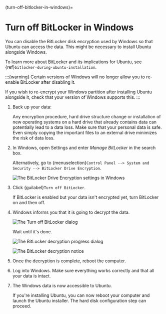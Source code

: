 (turn-off-bitlocker-in-windows)=
# Turn off BitLocker in Windows

You can disable the BitLocker disk encryption used by Windows so that Ubuntu can access the data. This might be necessary to install Ubuntu alongside Windows.

To learn more about BitLocker and its implications for Ubuntu, see {ref}`bitlocker-during-ubuntu-installation`.

:::{warning}
Certain versions of Windows will no longer allow you to re-enable BitLocker after disabling it.

If you wish to re-encrypt your Windows partition after installing Ubuntu alongside it, check that your version of Windows supports this.
:::

1. Back up your data:

    Any encryption procedure, hard drive structure change or installation of new operating systems on a hard drive that already contains data can potentially lead to a data loss. Make sure that your personal data is safe. Even simply copying the important files to an external drive minimizes the risk of data loss.

1. In Windows, open Settings and enter *Manage BitLocker* in the search box.

    Alternatively, go to {menuselection}`Control Panel --> System and Security --> BitLocker Drive Encryption`.

    ![The BitLocker Drive Encryption settings in Windows](/images/bitlocker-drive-encryption.png)

1. Click {guilabel}`Turn off BitLocker`.

    If BitLocker is enabled but your data isn't encrypted yet, turn BitLocker on and then off.

1. Windows informs you that it is going to decrypt the data.

    ![The Turn off BitLocker dialog](/images/turn-off-bitlocker.png)

    Wait until it's done.

    ![The BitLocker decryption progress dialog](/images/bitlocker-decryption-progres.png)

    ![The BitLocker decryption notice](/images/bitlocker-decryption-complete.png)

1. Once the decryption is complete, reboot the computer.

1. Log into Windows. Make sure everything works correctly and that all your data is intact.

1. The Windows data is now accessible to Ubuntu.

    If you're installing Ubuntu, you can now reboot your computer and launch the Ubuntu installer. The hard disk configuration step can proceed.

